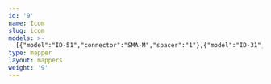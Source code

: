 ```yaml
---
id: '9'
name: Icom
slug: icom
models: >-
  [{"model":"ID-51","connector":"SMA-M","spacer":"1"},{"model":"ID-31","connector":"SMA-M","spacer":"1"},{"model":"ID-52","connector":"SMA-M","spacer":"1"},{"model":"ID-32","connector":"SMA-M","spacer":"1"},{"model":"IC-2AT","connector":"SMA-M","spacer":"1"},{"model":"IC-F4GS","connector":"SMA-M","spacer":"1"},{"model":"IC-T70A","connector":"SMA-M","spacer":"1"},{"model":"IC-T90A","connector":"SMA-M","spacer":"1"},{"model":"IC-V80","connector":"BNC","spacer":"0"},{"model":"IC-V86","connector":"BNC","spacer":"0"},{"model":"IC-T91","connector":"SMA-M","spacer":"1"},{"model":"IC-T92","connector":"SMA-M","spacer":"1"},{"model":"IC-F50","connector":"SMA-M","spacer":"1"},{"model":"IC-M88","connector":"SMA-M","spacer":"1"},{"model":"IC-Q7A","connector":"SMA-M","spacer":"1"},{"model":"IC-R5","connector":"SMA-M","spacer":"1"},{"model":"IC-T10","connector":"SMA-M","spacer":"1"},{"model":"IC-W32A","connector":"BNC","spacer":"0"},{"model":"IC-705","connector":"BNC","spacer":"0"},{"model":"IC-T7H","connector":"BNC","spacer":"0"}]
type: mapper
layout: mappers
weight: '9'
---
```


